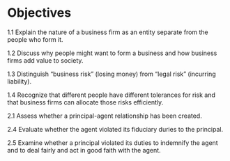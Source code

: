 # Objectives

1.1 Explain the nature of a business firm as an entity separate from the people who form it.

1.2 Discuss why people might want to form a business and how business firms add value to society.

1.3 Distinguish “business risk” (losing money) from “legal risk” (incurring liability).

1.4 Recognize that different people have different tolerances for risk and that business firms can allocate those risks efficiently.

2.1 Assess whether a principal-agent relationship has been created.

2.4 Evaluate whether the agent violated its fiduciary duries to the principal.

2.5 Examine whether a principal violated its duties to indemnify the agent and to deal fairly and act in good faith with the agent.&#x20;
